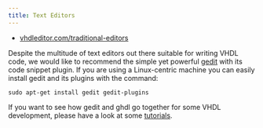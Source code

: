 ```yaml
---
title: Text Editors
---
```


- [vhdleditor.com/traditional-editors](http://www.vhdleditor.com/traditional-editors)

Despite the multitude of text editors out there suitable for writing VHDL code, we would like to recommend the simple yet powerful [gedit](http://projects.gnome.org/gedit/) with its code snippet plugin. If you are using a Linux-centric machine you can easily install gedit and its plugins with the command:

```
sudo apt-get install gedit gedit-plugins
```

If you want to see how gedit and ghdl go together for some VHDL development, please have a look at some [tutorials](http://ghdl.free.fr/site/pmwiki.php?n=Main.Tutorials).
